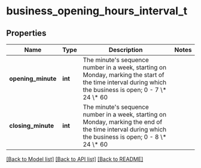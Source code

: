 # business_opening_hours_interval_t

## Properties
Name | Type | Description | Notes
------------ | ------------- | ------------- | -------------
**opening_minute** | **int** | The minute&#39;s sequence number in a week, starting on Monday, marking the start of the time interval during which the business is open; 0 - 7 \\* 24 \\* 60 | 
**closing_minute** | **int** | The minute&#39;s sequence number in a week, starting on Monday, marking the end of the time interval during which the business is open; 0 - 8 \\* 24 \\* 60 | 

[[Back to Model list]](../README.md#documentation-for-models) [[Back to API list]](../README.md#documentation-for-api-endpoints) [[Back to README]](../README.md)



